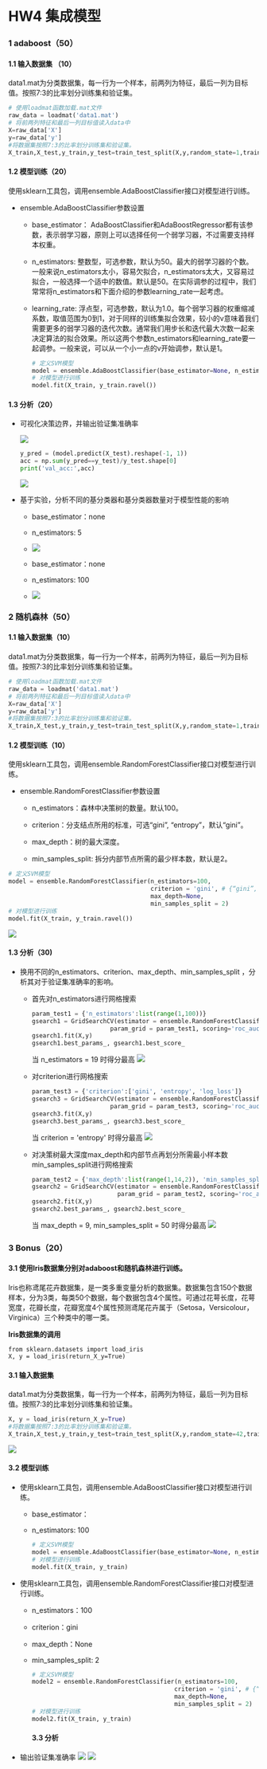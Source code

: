 # HW4 集成模型

### 1 adaboost（50）

#### 1.1 输入数据集 （10）

data1.mat为分类数据集，每一行为一个样本，前两列为特征，最后一列为目标值。按照7:3的比率划分训练集和验证集。

```python
# 使用loadmat函数加载.mat文件
raw_data = loadmat('data1.mat')
# 将前两列特征和最后一列目标值读入data中
X=raw_data['X']
y=raw_data['y']
#将数据集按照7:3的比率划分训练集和验证集。
X_train,X_test,y_train,y_test=train_test_split(X,y,random_state=1,train_size=0.7,test_size=0.3)
```

#### 1.2 模型训练（20）

使用sklearn工具包，调用ensemble.AdaBoostClassifier接口对模型进行训练。

* ensemble.AdaBoostClassifier参数设置
  
  * base_estimator： AdaBoostClassifier和AdaBoostRegressor都有该参数，表示弱学习器，原则上可以选择任何一个弱学习器，不过需要支持样本权重。
  
  * n_estimators: 整数型，可选参数，默认为50。最大的弱学习器的个数。一般来说n_estimators太小，容易欠拟合，n_estimators太大，又容易过拟合，一般选择一个适中的数值。默认是50。在实际调参的过程中，我们常常将n_estimators和下面介绍的参数learning_rate一起考虑。
  
  * learning_rate: 浮点型，可选参数，默认为1.0。每个弱学习器的权重缩减系数，取值范围为0到1，对于同样的训练集拟合效果，较小的v意味着我们需要更多的弱学习器的迭代次数。通常我们用步长和迭代最大次数一起来决定算法的拟合效果。所以这两个参数n_estimators和learning_rate要一起调参。一般来说，可以从一个小一点的v开始调参，默认是1。
    
    ```python
    # 定义SVM模型
    model = ensemble.AdaBoostClassifier(base_estimator=None, n_estimators=50, random_state=42)
    # 对模型进行训练
    model.fit(X_train, y_train.ravel())
    ```

#### 1.3 分析（20）

- 可视化决策边界，并输出验证集准确率
  
  
  
  ![](image/emsemble50.png)
  
  ```python
  y_pred = (model.predict(X_test).reshape(-1, 1))
  acc = np.sum(y_pred==y_test)/y_test.shape[0]
  print('val_acc:',acc)
  ```
  
  ![](image/emsemble_val_acc.png)
- 基于实验，分析不同的基分类器和基分类器数量对于模型性能的影响
  * base_estimator：none
  * n_estimators: 5
    
  * ![](image/emsemble5.png)
  * base_estimator：none
  * n_estimators: 100
    
  * ![](image/emsemble100.png)

### 2 随机森林（50）

#### 1.1 输入数据集（10）

data1.mat为分类数据集，每一行为一个样本，前两列为特征，最后一列为目标值。按照7:3的比率划分训练集和验证集。

```python
# 使用loadmat函数加载.mat文件
raw_data = loadmat('data1.mat')
# 将前两列特征和最后一列目标值读入data中
X=raw_data['X']
y=raw_data['y']
#将数据集按照7:3的比率划分训练集和验证集。
X_train,X_test,y_train,y_test=train_test_split(X,y,random_state=1,train_size=0.7,test_size=0.3)
```

#### 1.2 模型训练（10）

使用sklearn工具包，调用ensemble.RandomForestClassifier接口对模型进行训练。

* ensemble.RandomForestClassifier参数设置
  
  * n_estimators：森林中决策树的数量。默认100。
  
  * criterion：分支结点所用的标准，可选“gini”, “entropy”，默认“gini”。
  
  * max_depth：树的最大深度。
  
  * min_samples_split: 拆分内部节点所需的最少样本数，默认是2。

```python
# 定义SVM模型
model = ensemble.RandomForestClassifier(n_estimators=100,
                                        criterion = 'gini', # {“gini”, “entropy”, “log_loss”}
                                        max_depth=None,
                                        min_samples_split = 2)
# 对模型进行训练
model.fit(X_train, y_train.ravel())
```

![](image/rf_acc.png)

#### 1.3 分析（30)

- 换用不同的n_estimators、criterion、max_depth、min_samples_split ，分析其对于验证集准确率的影响。
  
  * 首先对n_estimators进行网格搜索
    
    ```python
    param_test1 = {'n_estimators':list(range(1,100))}
    gsearch1 = GridSearchCV(estimator = ensemble.RandomForestClassifier(oob_score=True,random_state=33), 
                          param_grid = param_test1, scoring='roc_auc',cv=5,n_jobs=-1)
    gsearch1.fit(X,y)
    gsearch1.best_params_, gsearch1.best_score_
    ```
    
    当 n_estimators = 19 时得分最高
    ![](image/2022-11-09-14-41-33.png)
  
  * 对criterion进行网格搜索
    
    ```python
    param_test3 = {'criterion':['gini', 'entropy', 'log_loss']}
    gsearch3 = GridSearchCV(estimator = ensemble.RandomForestClassifier(oob_score=True,random_state=42), 
                          param_grid = param_test3, scoring='roc_auc',cv=5,n_jobs=-1)
    gsearch3.fit(X,y)
    gsearch3.best_params_, gsearch3.best_score_
    ```
    
    当 criterion = 'entropy' 时得分最高
    ![](image/2022-11-09-14-56-35.png)
  
  * 对决策树最大深度max_depth和内部节点再划分所需最小样本数min_samples_split进行网格搜索
    
    ```python
    param_test2 = {'max_depth':list(range(1,14,2)), 'min_samples_split':list(range(50,201,20))}
    gsearch2 = GridSearchCV(estimator = ensemble.RandomForestClassifier(n_estimators= 70, oob_score=True, random_state=33),
                            param_grid = param_test2, scoring='roc_auc', cv=5,n_jobs=-1)
    gsearch2.fit(X,y)
    gsearch2.best_params_, gsearch2.best_score_
    ```
    
    当 max_depth = 9, min_samples_split = 50 时得分最高
    ![](image/2022-11-09-14-50-44.png)

### 3 Bonus（20）

#### 3.1 使用Iris数据集分别对adaboost和随机森林进行训练。

Iris也称鸢尾花卉数据集，是一类多重变量分析的数据集。数据集包含150个数据样本，分为3类，每类50个数据，每个数据包含4个属性。可通过花萼长度，花萼宽度，花瓣长度，花瓣宽度4个属性预测鸢尾花卉属于（Setosa，Versicolour，Virginica）三个种类中的哪一类。

**Iris数据集的调用**

```
from sklearn.datasets import load_iris
X, y = load_iris(return_X_y=True)
```

#### 3.1 输入数据集

data1.mat为分类数据集，每一行为一个样本，前两列为特征，最后一列为目标值。按照7:3的比率划分训练集和验证集。

```python
X, y = load_iris(return_X_y=True)
#将数据集按照7:3的比率划分训练集和验证集。
X_train,X_test,y_train,y_test=train_test_split(X,y,random_state=42,train_size=0.7,test_size=0.3
```

![](\image/Iris分布.png)

#### 3.2 模型训练

* 使用sklearn工具包，调用ensemble.AdaBoostClassifier接口对模型进行训练。
  
  * base_estimator：
  * n_estimators: 100
    
    ```python
    # 定义SVM模型
    model = ensemble.AdaBoostClassifier(base_estimator=None, n_estimators=100, random_state=42)
    # 对模型进行训练
    model.fit(X_train, y_train)
    ```

* 使用sklearn工具包，调用ensemble.RandomForestClassifier接口对模型进行训练。
  
  * n_estimators：100
  * criterion：gini
  * max_depth：None
  * min_samples_split: 2
    
    ```python
    # 定义SVM模型
    model2 = ensemble.RandomForestClassifier(n_estimators=100,
                                            criterion = 'gini', # {“gini”, “entropy”, “log_loss”}
                                            max_depth=None,
                                            min_samples_split = 2)
    # 对模型进行训练
    model2.fit(X_train, y_train)
    ```
    
    #### 3.3 分析
- 输出验证集准确率
  ![](image/2022-11-09-15-45-53.png)
  ![](image/2022-11-09-15-51-00.png)
